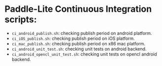 # Paddle-Lite Continuous Integration scripts:
- `ci_android_publish.sh`: checking publish period on android platform.
- `ci_iOS_publish.sh`: checking publish period on iOS platform.
- `ci_mac_publish.sh`: checking publish period on x86 mac platform.
- `ci_android_unit_test.sh`: checking unit tests on android backend.
- `ci_android_opencl_unit_test.sh`: checking unit tests on opencl android backend.
